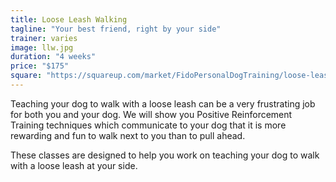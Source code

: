 ```yaml
---
title: Loose Leash Walking
tagline: "Your best friend, right by your side"
trainer: varies
image: llw.jpg
duration: "4 weeks"
price: "$175"
square: "https://squareup.com/market/FidoPersonalDogTraining/loose-leash-walking-llw-web"
---
```


Teaching your dog to walk with a loose leash can be a very frustrating job for 
both you and your dog. We will show you Positive Reinforcement Training 
techniques which communicate to your dog that it is more rewarding and fun to 
walk next to you than to pull ahead.

These classes are designed to help you work on teaching your dog to walk with 
a loose leash at your side.
